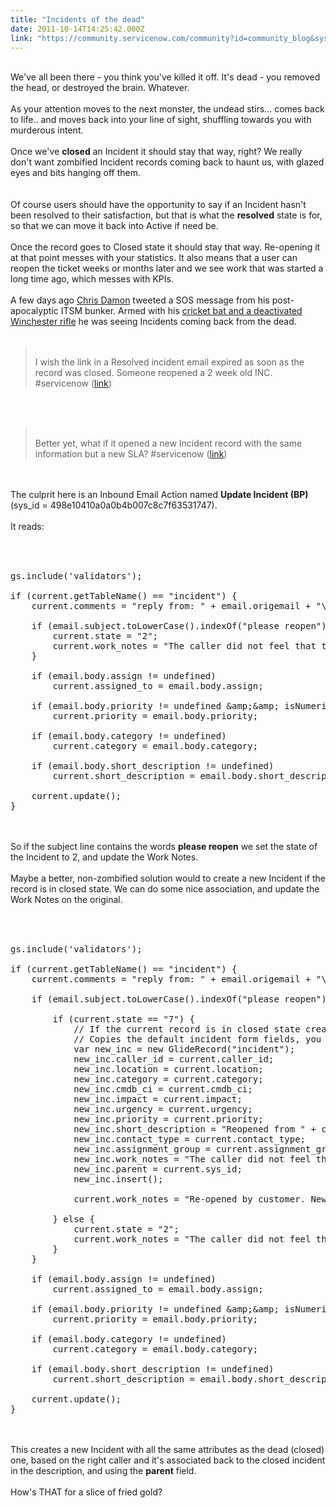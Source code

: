 ```yaml
---
title: "Incidents of the dead"
date: 2011-10-14T14:25:42.000Z
link: "https://community.servicenow.com/community?id=community_blog&sys_id=e8bc6a25dbd0dbc01dcaf3231f961912"
---
```

<p><img  alt="" class="jive-image" src="1893a7fddb141fc03eb27a9e0f96195e.iix" /><br /><br />We've all been there - you think you've killed it off. It's dead - you removed the head, or destroyed the brain. Whatever. <br /><br />As your attention moves to the next monster, the undead stirs... comes back to life.. and moves back into your line of sight, shuffling towards you with murderous intent.<br /><br />Once we've <b>closed</b> an Incident it should stay that way, right? We really don't want zombified Incident records coming back to haunt us, with glazed eyes and bits hanging off them.<br /><br /><img  alt="" class="jive-image" src="a9264102db50d344e9737a9e0f961977.iix" /><br /><br />Of course users should have the opportunity to say if an Incident hasn't been resolved to their satisfaction, but that is what the <b>resolved</b> state is for, so that we can move it back into Active if need be.<br /><br />Once the record goes to Closed state it should stay that way. Re-opening it at that point messes with your statistics. It also means that a user can reopen the ticket weeks or months later and we see work that was started a long time ago, which messes with KPIs.<br /><br />A few days ago <a title="witter.com/#!/Stamon74" href="https://twitter.com/#!/Stamon74">Chris Damon</a> tweeted a SOS message from his post-apocalyptic ITSM bunker. Armed with his <a title=".wikipedia.org/wiki/Shaun_of_the_dead" href="http://en.wikipedia.org/wiki/Shaun_of_the_dead">cricket bat and a deactivated Winchester rifle</a> he was seeing Incidents coming back from the dead.<br /><br /><blockquote><br />I wish the link in a Resolved incident email expired as soon as the record was closed. Someone reopened a 2 week old INC. #servicenow (<a title="witter.com/#!/Stamon74/status/121707472913301504" href="https://twitter.com/#!/Stamon74/status/121707472913301504">link</a>)<br /></blockquote><br /><br /><blockquote><br />Better yet, what if it opened a new Incident record with the same information but a new SLA? #servicenow (<a title="witter.com/#!/Stamon74/status/121710144743669760" href="https://twitter.com/#!/Stamon74/status/121710144743669760">link</a>)<br /></blockquote><br /><br />The culprit here is an Inbound Email Action named <b>Update Incident (BP)</b> (sys_id = 498e10410a0a0b4b007c8c7f63531747). <br /><br />It reads:<br /><br /><pre __default_attr="plain" __jive_macro_name="code" class="jive_text_macro jive_macro_code"><br /><br />gs.include('validators');<br /><br />if (current.getTableName() == "incident") {<br />    current.comments = "reply from: " + email.origemail + "\n\n" + email.body_text;<br /><br />    if (email.subject.toLowerCase().indexOf("please reopen") &gt;= 0) {<br />        current.state = "2";<br />        current.work_notes = "The caller did not feel that this issue was resolved";<br />    }<br /><br />    if (email.body.assign != undefined)<br />        current.assigned_to = email.body.assign;<br /><br />    if (email.body.priority != undefined &amp;amp;&amp;amp; isNumeric(email.body.priority))<br />        current.priority = email.body.priority;<br /><br />    if (email.body.category != undefined)<br />        current.category = email.body.category;<br /><br />    if (email.body.short_description != undefined)<br />        current.short_description = email.body.short_description;<br /><br />    current.update();<br />}<br /></pre><br /><br />So if the subject line contains the words <b>please reopen</b> we set the state of the Incident to 2, and update the Work Notes.<br /><br />Maybe a better, non-zombified solution would to create a new Incident if the record is in closed state. We can do some nice association, and update the Work Notes on the original.<br /><br /><pre __default_attr="plain" __jive_macro_name="code" class="jive_text_macro jive_macro_code"><br /><br />gs.include('validators');<br /><br />if (current.getTableName() == "incident") {<br />    current.comments = "reply from: " + email.origemail + "\n\n" + email.body_text;<br /><br />    if (email.subject.toLowerCase().indexOf("please reopen") &gt;= 0) {<br /><br />        if (current.state == "7") {<br />            // If the current record is in closed state create a new Incident and relate it to this one.<br />            // Copies the default incident form fields, you may wish to customise.<br />            var new_inc = new GlideRecord("incident");<br />            new_inc.caller_id = current.caller_id;<br />            new_inc.location = current.location;<br />            new_inc.category = current.category;<br />            new_inc.cmdb_ci = current.cmdb_ci;<br />            new_inc.impact = current.impact;<br />            new_inc.urgency = current.urgency;<br />            new_inc.priority = current.priority;<br />            new_inc.short_description = "Reopened from " + current.number + ": " + current.short_description;<br />            new_inc.contact_type = current.contact_type;<br />            new_inc.assignment_group = current.assignment_group;<br />            new_inc.work_notes = "The caller did not feel that this issue was resolved\n\nReopened from " + current.number + "\n\nPlease refer to previous worknotes");<br />            new_inc.parent = current.sys_id;<br />            new_inc.insert();<br /><br />            current.work_notes = "Re-opened by customer. New incident number is " + new_inc.number;<br /><br />        } else {<br />            current.state = "2";<br />            current.work_notes = "The caller did not feel that this issue was resolved";<br />        }<br />    }<br /><br />    if (email.body.assign != undefined)<br />        current.assigned_to = email.body.assign;<br /><br />    if (email.body.priority != undefined &amp;amp;&amp;amp; isNumeric(email.body.priority))<br />        current.priority = email.body.priority;<br /><br />    if (email.body.category != undefined)<br />        current.category = email.body.category;<br /><br />    if (email.body.short_description != undefined)<br />        current.short_description = email.body.short_description;<br /><br />    current.update();<br />}<br /></pre><br /><br />This creates a new Incident with all the same attributes as the dead (closed) one, based on the right caller and it's associated back to the closed incident in the description, and using the <b>parent</b> field.<br /><br />How's THAT for a slice of fried gold?</p>
